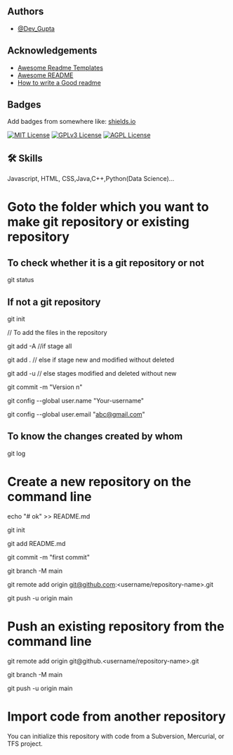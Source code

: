 ## Authors

- [@Dev_Gupta](https://www.linkedin.com/in/dev-gupta-9270aa222/)

## Acknowledgements

 - [Awesome Readme Templates](https://awesomeopensource.com/project/elangosundar/awesome-README-templates)
 - [Awesome README](https://github.com/matiassingers/awesome-readme)
 - [How to write a Good readme](https://bulldogjob.com/news/449-how-to-write-a-good-readme-for-your-github-project)

## Badges

Add badges from somewhere like: [shields.io](https://shields.io/)

[![MIT License](https://img.shields.io/badge/License-MIT-green.svg)](https://choosealicense.com/licenses/mit/)
[![GPLv3 License](https://img.shields.io/badge/License-GPL%20v3-yellow.svg)](https://opensource.org/licenses/)
[![AGPL License](https://img.shields.io/badge/license-AGPL-blue.svg)](http://www.gnu.org/licenses/agpl-3.0)


## 🛠 Skills
Javascript, HTML, CSS,Java,C++,Python(Data Science)...

# Goto the folder which you want to make git repository or existing repository

## To check whether it is a git repository or not

git status

## If not a git repository

git init

// To add the files in the repository

git add -A       //if stage all

git add .              // else if stage new and modified without deleted

git add -u              // else stages modified and deleted without new

git commit -m "Version n"

git config --global user.name "Your-username"

git config --global user.email "abc@gmail.com"

## To know the changes created by whom

git log

# Create a new repository on the command line

echo "# ok" >> README.md

git init

git add README.md

git commit -m "first commit"

git branch -M main

git remote add origin git@github.com:<username/repository-name>.git

git push -u origin main

# Push an existing repository from the command line

git remote add origin git@github.<username/repository-name>.git

git branch -M main

git push -u origin main


# Import code from another repository

You can initialize this repository with code from a Subversion, Mercurial, or TFS project.




